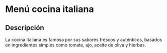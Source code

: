 # Menú cocina italiana 

## Descripción 
La cocina italiana es famosa por sus sabores frescos y auténticos, basados en ingredientes simples como tomate, ajo, aceite de oliva y hierbas.


